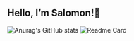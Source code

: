 ## $\text{Hello, I'm Salomon!}$👋

![Anurag's GitHub stats](https://github-readme-stats.vercel.app/api?username=salomonhotegni&count_private=true&hide=contribs&show_icons=true&theme=radical)
![Readme Card](https://github-readme-stats.vercel.app/api/pin/?username=salomonhotegni&repo=salomonhotegni.github.io)
